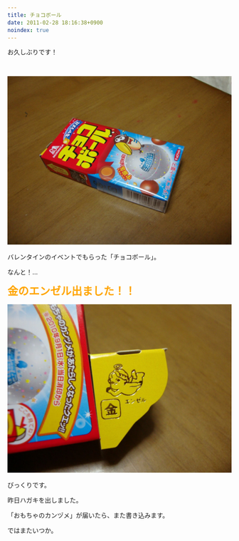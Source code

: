 ```yaml
---
title: チョコボール
date: 2011-02-28 18:16:38+0900
noindex: true
---
```

<p>お久しぶりです！</p><br />

![](./DSC03635.JPG)

<p>バレンタインのイベントでもらった「チョコボール」。</p>
<p>なんと！…</p>
<!--more-->
<p><strong><span style="font-size:24px;"><span style="color:Orange;">金のエンゼル出ました！！</span></span></strong></p>

![](./DSC03636.JPG)

<p>びっくりです。</p>
<p>昨日ハガキを出しました。</p>
<p>「おもちゃのカンヅメ」が届いたら、また書き込みます。</p>
<p>ではまたいつか。</p>
